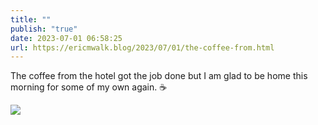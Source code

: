 ```yaml
---
title: ""
publish: "true"
date: 2023-07-01 06:58:25
url: https://ericmwalk.blog/2023/07/01/the-coffee-from.html
---
```

The coffee from the hotel got the job done but I am glad to be home this morning for some of my own again. ☕️

![](https://ericmwalk.blog/uploads/2023/0e4104af47.jpg)